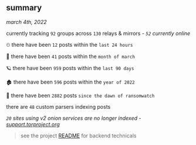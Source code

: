 
## summary
_march 4th, 2022_

currently tracking `92` groups across `130` relays & mirrors - _`52` currently online_

⏲ there have been `12` posts within the `last 24 hours`

🦈 there have been `41` posts within the `month of march`

🪐 there have been `959` posts within the `last 90 days`

🏚 there have been `596` posts within the `year of 2022`

🦕 there have been `2882` posts `since the dawn of ransomwatch`

there are `48` custom parsers indexing posts

_`20` sites using v2 onion services are no longer indexed - [support.torproject.org](https://support.torproject.org/onionservices/v2-deprecation/)_

> see the project [README](https://github.com/thetanz/ransomwatch#ransomwatch--) for backend technicals
